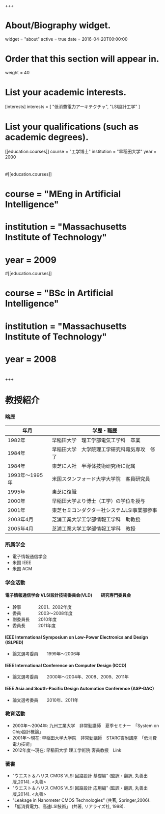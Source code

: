 +++
# About/Biography widget.
widget = "about"
active = true
date = 2016-04-20T00:00:00

# Order that this section will appear in.
weight = 40

# List your academic interests.
[interests]
  interests = [
    "低消費電力アーキテクチャ",
    "LSI設計工学"
  ]

# List your qualifications (such as academic degrees).
[[education.courses]]
  course = "工学博士"
  institution = "早稲田大学"
  year = 2000
#
#[[education.courses]]
#  course = "MEng in Artificial Intelligence"
#  institution = "Massachusetts Institute of Technology"
#  year = 2009

#[[education.courses]]
#  course = "BSc in Artificial Intelligence"
#  institution = "Massachusetts Institute of Technology"
#  year = 2008
# 
+++

# 教授紹介
### 略歴
| 年月 | 学歴・職歴 |
| -------- | ------ |
| 1982年 | 早稲田大学　理工学部電気工学科　卒業 |
| 1984年 | 早稲田大学　大学院理工学研究科電気専攻　修了 |
| 1984年 | 東芝に入社　半導体技術研究所に配属 |
| 1993年～1995年 | 米国スタンフォード大学大学院　客員研究員 |
| 1995年 | 東芝に復職 |
| 2000年 | 早稲田大学より博士（工学）の学位を授与 |
| 2001年 | 東芝セミコンダクター社システムLSI事業部参事 |
| 2003年4月 | 芝浦工業大学工学部情報工学科　助教授 |
| 2005年4月 | 芝浦工業大学工学部情報工学科　教授 |


### 所属学会
- 電子情報通信学会
- 米国 IEEE
- 米国 ACM

### 学会活動
#### 電子情報通信学会 VLSI設計技術委員会(VLD)　　研究専門委員会
  - 幹事　　　　2001、2002年度
  - 委員　　　　2003～2008年度
  - 副委員長　　2010年度
  - 委員長　　　2011年度

#### IEEE International Symposium on Low-Power Electronics and Design (ISLPED)
  - 論文選考委員　　1999年～2006年

#### IEEE International Conference on Computer Design (ICCD)
  - 論文選考委員　　2000年～2004年、2008、2009、2011年

#### IEEE Asia and South-Pacific Design Automation Conference (ASP-DAC)
  - 論文選考委員　　2010年、2011年

### 教育活動
- 2000年～2004年: 九州工業大学　非常勤講師　夏季セミナー　「System on Chip設計概論」
- 2001年～現在: 早稲田大学大学院　非常勤講師　STARC寄附講座　「低消費電力技術」
- 2012年度～現在: 早稲田大学 理工学術院 客員教授　Link

### 著書
- "ウエスト＆ハリス CMOS VLSI 回路設計 基礎編" (監訳・翻訳, 丸善出版,2014). <丸善>
- "ウエスト＆ハリス CMOS VLSI 回路設計 応用編" (監訳・翻訳, 丸善出版,2014). <丸善>
- "Leakage in Nanometer CMOS Technologies" (共著, Springer,2006). <Springer Site>
- 「低消費電力、高速LSI技術」 (共著, リアライズ社, 1998). <Realize Site>



